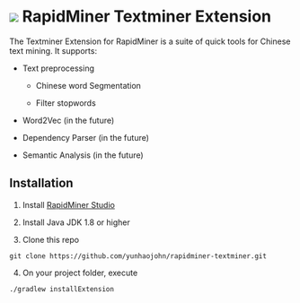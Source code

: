 ![](https://github.com/yunhaojohn/rapidminer-textminer/blob/master/src/main/resources/META-INF/icon.png) RapidMiner Textminer Extension
==============================

The Textminer Extension for RapidMiner is a suite of quick tools for Chinese text mining. It supports:

* Text preprocessing

  * Chinese word Segmentation
  
  * Filter stopwords

* Word2Vec (in the future)

* Dependency Parser (in the future)

* Semantic Analysis (in the future)

## Installation

1. Install [RapidMiner Studio](https://rapidminer.com/get-started/)

2. Install Java JDK 1.8 or higher

3. Clone this repo

`git clone https://github.com/yunhaojohn/rapidminer-textminer.git`

4. On your project folder, execute

`./gradlew installExtension`



